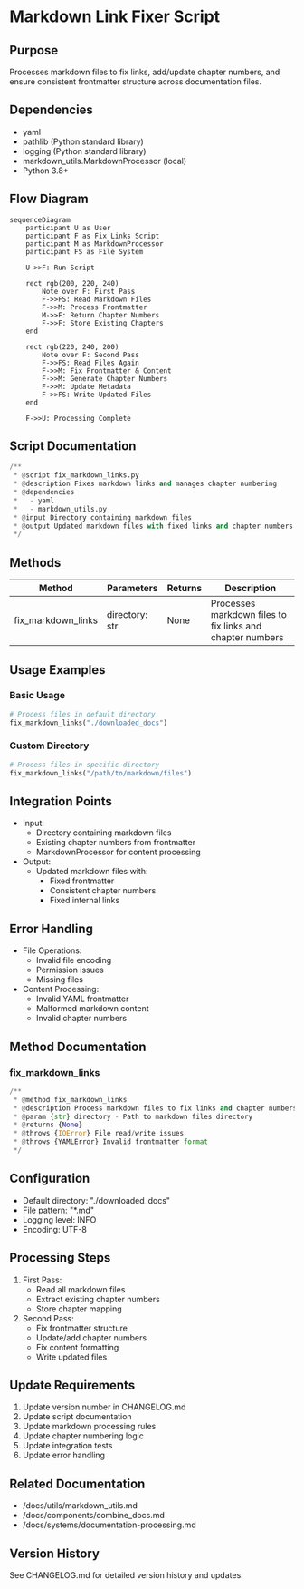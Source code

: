 # Markdown Link Fixer Script

## Purpose
Processes markdown files to fix links, add/update chapter numbers, and ensure consistent frontmatter structure across documentation files.

## Dependencies
- yaml
- pathlib (Python standard library)
- logging (Python standard library)
- markdown_utils.MarkdownProcessor (local)
- Python 3.8+

## Flow Diagram
```mermaid
sequenceDiagram
    participant U as User
    participant F as Fix Links Script
    participant M as MarkdownProcessor
    participant FS as File System
    
    U->>F: Run Script
    
    rect rgb(200, 220, 240)
        Note over F: First Pass
        F->>FS: Read Markdown Files
        F->>M: Process Frontmatter
        M->>F: Return Chapter Numbers
        F->>F: Store Existing Chapters
    end
    
    rect rgb(220, 240, 200)
        Note over F: Second Pass
        F->>FS: Read Files Again
        F->>M: Fix Frontmatter & Content
        F->>M: Generate Chapter Numbers
        F->>M: Update Metadata
        F->>FS: Write Updated Files
    end
    
    F->>U: Processing Complete
```

## Script Documentation
```python
/**
 * @script fix_markdown_links.py
 * @description Fixes markdown links and manages chapter numbering
 * @dependencies 
 *   - yaml
 *   - markdown_utils.py
 * @input Directory containing markdown files
 * @output Updated markdown files with fixed links and chapter numbers
 */
```

## Methods

| Method | Parameters | Returns | Description |
|--------|------------|---------|-------------|
| fix_markdown_links | directory: str | None | Processes markdown files to fix links and chapter numbers |

## Usage Examples

### Basic Usage
```python
# Process files in default directory
fix_markdown_links("./downloaded_docs")
```

### Custom Directory
```python
# Process files in specific directory
fix_markdown_links("/path/to/markdown/files")
```

## Integration Points
- Input:
  - Directory containing markdown files
  - Existing chapter numbers from frontmatter
  - MarkdownProcessor for content processing
- Output:
  - Updated markdown files with:
    - Fixed frontmatter
    - Consistent chapter numbers
    - Fixed internal links

## Error Handling
- File Operations:
  - Invalid file encoding
  - Permission issues
  - Missing files
- Content Processing:
  - Invalid YAML frontmatter
  - Malformed markdown content
  - Invalid chapter numbers

## Method Documentation

### fix_markdown_links
```python
/**
 * @method fix_markdown_links
 * @description Process markdown files to fix links and chapter numbers
 * @param {str} directory - Path to markdown files directory
 * @returns {None}
 * @throws {IOError} File read/write issues
 * @throws {YAMLError} Invalid frontmatter format
 */
```

## Configuration
- Default directory: "./downloaded_docs"
- File pattern: "*.md"
- Logging level: INFO
- Encoding: UTF-8

## Processing Steps
1. First Pass:
   - Read all markdown files
   - Extract existing chapter numbers
   - Store chapter mapping
2. Second Pass:
   - Fix frontmatter structure
   - Update/add chapter numbers
   - Fix content formatting
   - Write updated files

## Update Requirements
1. Update version number in CHANGELOG.md
2. Update script documentation
3. Update markdown processing rules
4. Update chapter numbering logic
5. Update integration tests
6. Update error handling

## Related Documentation
- /docs/utils/markdown_utils.md
- /docs/components/combine_docs.md
- /docs/systems/documentation-processing.md

## Version History
See CHANGELOG.md for detailed version history and updates. 
